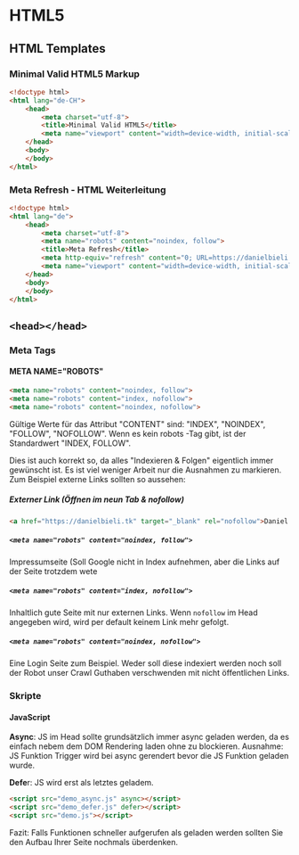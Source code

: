 # HTML5

## HTML Templates

### Minimal Valid HTML5 Markup

```html  
<!doctype html>
<html lang="de-CH">
    <head>
        <meta charset="utf-8">
        <title>Minimal Valid HTML5</title>
        <meta name="viewport" content="width=device-width, initial-scale=1.0">
    </head>
    <body>
    </body>
</html>
```

### Meta Refresh - HTML Weiterleitung

```html
<!doctype html>
<html lang="de">
    <head>
        <meta charset="utf-8">
		<meta name="robots" content="noindex, follow">
        <title>Meta Refresh</title>
		<meta http-equiv="refresh" content="0; URL=https://danielbieli.tk">
        <meta name="viewport" content="width=device-width, initial-scale=1.0">	
    </head>
    <body>
    </body>
</html>
```

## `<head></head>`

### Meta Tags

#### META NAME="ROBOTS"

```html  
<meta name="robots" content="noindex, follow">
<meta name="robots" content="index, nofollow">
<meta name="robots" content="noindex, nofollow">
```

Gültige Werte für das Attribut "CONTENT" sind: "INDEX", "NOINDEX", "FOLLOW", "NOFOLLOW". Wenn es kein robots <META> -Tag gibt, ist der Standardwert "INDEX, FOLLOW". 
  
Dies ist auch korrekt so, da alles "Indexieren & Folgen" eigentlich immer gewünscht ist. Es ist viel weniger Arbeit nur die Ausnahmen zu markieren. Zum Beispiel externe Links sollten so aussehen:

##### Externer Link (Öffnen im neun Tab & nofollow)

```html
<a href="https://danielbieli.tk" target="_blank" rel="nofollow">Daniel Bieli</a>
```
 
##### `<meta name="robots" content="noindex, follow">`

Impressumseite (Soll Google nicht in Index aufnehmen, aber die Links auf der Seite trotzdem wete

##### `<meta name="robots" content="index, nofollow">`

Inhaltlich gute Seite mit nur externen Links. Wenn `nofollow` im Head angegeben wird, wird per default keinem Link mehr gefolgt.

##### `<meta name="robots" content="noindex, nofollow">`

Eine Login Seite zum Beispiel. Weder soll diese indexiert werden noch soll der Robot unser Crawl Guthaben verschwenden mit nicht öffentlichen Links.

### Skripte

#### JavaScript

**Async**: JS im Head sollte grundsätzlich immer async geladen werden, da es einfach nebem dem DOM Rendering laden ohne zu blockieren.
Ausnahme: JS Funktion Trigger wird bei async gerendert bevor die JS Funktion geladen wurde.

**Defe**r: JS wird erst als letztes geladem.

```html
<script src="demo_async.js" async></script>
<script src="demo_defer.js" defer></script>
<script src="demo.js"></script>
```

Fazit: Falls Funktionen schneller aufgerufen als geladen werden sollten Sie den Aufbau Ihrer Seite nochmals überdenken. 
